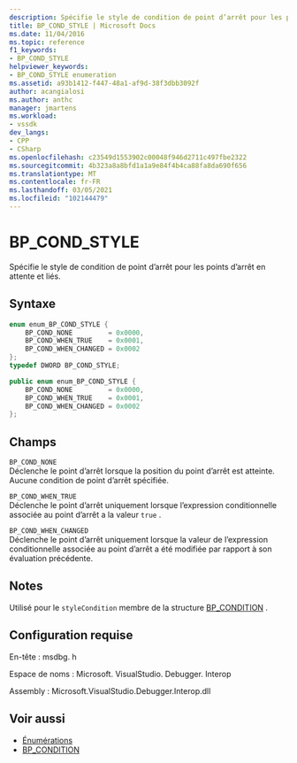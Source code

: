 ```yaml
---
description: Spécifie le style de condition de point d’arrêt pour les points d’arrêt en attente et liés.
title: BP_COND_STYLE | Microsoft Docs
ms.date: 11/04/2016
ms.topic: reference
f1_keywords:
- BP_COND_STYLE
helpviewer_keywords:
- BP_COND_STYLE enumeration
ms.assetid: a93b1412-f447-48a1-af9d-38f3dbb3092f
author: acangialosi
ms.author: anthc
manager: jmartens
ms.workload:
- vssdk
dev_langs:
- CPP
- CSharp
ms.openlocfilehash: c23549d1553902c00048f946d2711c497fbe2322
ms.sourcegitcommit: 4b323a8a8bfd1a1a9e84f4b4ca88fa8da690f656
ms.translationtype: MT
ms.contentlocale: fr-FR
ms.lasthandoff: 03/05/2021
ms.locfileid: "102144479"
---
```

# <a name="bp_cond_style"></a>BP_COND_STYLE
Spécifie le style de condition de point d’arrêt pour les points d’arrêt en attente et liés.

## <a name="syntax"></a>Syntaxe

```cpp
enum enum_BP_COND_STYLE {
    BP_COND_NONE         = 0x0000,
    BP_COND_WHEN_TRUE    = 0x0001,
    BP_COND_WHEN_CHANGED = 0x0002
};
typedef DWORD BP_COND_STYLE;
```

```csharp
public enum enum_BP_COND_STYLE {
    BP_COND_NONE         = 0x0000,
    BP_COND_WHEN_TRUE    = 0x0001,
    BP_COND_WHEN_CHANGED = 0x0002
};
```

## <a name="fields"></a>Champs
`BP_COND_NONE`\
Déclenche le point d’arrêt lorsque la position du point d’arrêt est atteinte. Aucune condition de point d’arrêt spécifiée.

`BP_COND_WHEN_TRUE`\
Déclenche le point d’arrêt uniquement lorsque l’expression conditionnelle associée au point d’arrêt a la valeur `true` .

`BP_COND_WHEN_CHANGED`\
Déclenche le point d’arrêt uniquement lorsque la valeur de l’expression conditionnelle associée au point d’arrêt a été modifiée par rapport à son évaluation précédente.

## <a name="remarks"></a>Notes
Utilisé pour le `styleCondition` membre de la structure [BP_CONDITION](../../../extensibility/debugger/reference/bp-condition.md) .

## <a name="requirements"></a>Configuration requise
En-tête : msdbg. h

Espace de noms : Microsoft. VisualStudio. Debugger. Interop

Assembly : Microsoft.VisualStudio.Debugger.Interop.dll

## <a name="see-also"></a>Voir aussi
- [Énumérations](../../../extensibility/debugger/reference/enumerations-visual-studio-debugging.md)
- [BP_CONDITION](../../../extensibility/debugger/reference/bp-condition.md)
